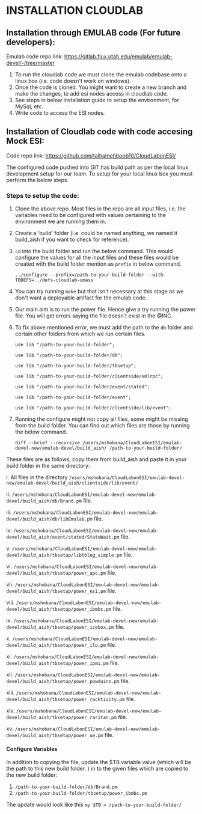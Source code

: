 # INSTALLATION CLOUDLAB

## Installation through EMULAB code (For future developers): 

Emulab code repo link: https://gitlab.flux.utah.edu/emulab/emulab-devel/-/tree/master

1. To run the cloudlab code we must clone the emulab codebase onto a linux box (i.e. code doesn't work on windows). 
2. Once the code is cloned. You might want to create a new branch and make the changes, to add esi nodes access in cloudlab code.
3. See steps in below installation guide to setup the environment, for MySql, etc.
4. Write code to access the ESI nodes.

## Installation of Cloudlab code with code accesing Mock ESI:

Code repo link: https://github.com/talhamehboob10/CloudLabonESI/


The configured code pushed into GIT has build path as per the local linux development setup for our team. To setup for your local linux box you must perform the below steps.

### Steps to setup the code:

1. Clone the above repo. Most files in the repo are all input files, i.e. the variables need to be configured with values pertaining to the environment we are running them in.
2. Create a 'build' folder (i.e. could be named anything, we named it build_aish if you want to check for reference).
3. `cd` into the build folder and run the below command. This would configure the values for all the input files and these files would be created with the build folder mention as `prefix` in below command.

    `../configure --prefix=/path-to-your-build-folder --with-TBDEFS=../defs-cloudlab-umass`  
4. You can try running `make` but that isn't necessary at this stage as we don't want a deployable artifact for the emulab code.
5. Our main aim is to run the power file. Hence give a try running the power file. You will get errors saying the file doesn't exist in the @INC. 
6. To fix above mentioned error, we must add the path to the `db` folder and certain other folders from which we run certain files.

    `use lib "/path-to-your-build-folder";`
    

    `use lib "/path-to-your-build-folder/db";`
    

    `use lib "/path-to-your-build-folder/tbsetup";`


    `use lib "/path-to-your-build-folder/clientside/xmlrpc";`


    `use lib "/path-to-your-build-folder/event/stated";`


    `use lib "/path-to-your-build-folder/event";`


    `use lib "/path-to-your-build-folder/clientside/lib/event";`
    
1. Running the configure might not copy all files, some might be missing from the build folder. You can find out which files are those by running the below command.

    `diff --brief --recursive /users/mshobana/CloudLabonESI/emulab-devel-new/emulab-devel/build_aish/ /path-to-your-build-folder/`
    
These files are as follows, copy them from build_aish and paste it in your build folder in the same directory:

i. All files in the directory `/users/mshobana/CloudLabonESI/emulab-devel-new/emulab-devel/build_aish/clientside/lib/event/`

ii. `/users/mshobana/CloudLabonESI/emulab-devel-new/emulab-devel/build_aish/db/Brand.pm` file.

iii. `/users/mshobana/CloudLabonESI/emulab-devel-new/emulab-devel/build_aish/db/libEmulab.pm` file.

iv. `/users/mshobana/CloudLabonESI/emulab-devel-new/emulab-devel/build_aish/event/stated/StateWait.pm` file.

v. `/users/mshobana/CloudLabonESI/emulab-devel-new/emulab-devel/build_aish/tbsetup/libtblog_simple.pm` file.

vi. `/users/mshobana/CloudLabonESI/emulab-devel-new/emulab-devel/build_aish/tbsetup/power_apc.pm` file.

vii. `/users/mshobana/CloudLabonESI/emulab-devel-new/emulab-devel/build_aish/tbsetup/power_esi.pm` file.

viii. `/users/mshobana/CloudLabonESI/emulab-devel-new/emulab-devel/build_aish/tbsetup/power_ibmbc.pm` file.

ix. `/users/mshobana/CloudLabonESI/emulab-devel-new/emulab-devel/build_aish/tbsetup/power_icebox.pm` file.

x. `/users/mshobana/CloudLabonESI/emulab-devel-new/emulab-devel/build_aish/tbsetup/power_ilo.pm` file.

xi. `/users/mshobana/CloudLabonESI/emulab-devel-new/emulab-devel/build_aish/tbsetup/power_ipmi.pm` file.

xii. `/users/mshobana/CloudLabonESI/emulab-devel-new/emulab-devel/build_aish/tbsetup/power_powduino.pm` file.

xiii. `/users/mshobana/CloudLabonESI/emulab-devel-new/emulab-devel/build_aish/tbsetup/power_racktivity.pm` file.

xiv. `/users/mshobana/CloudLabonESI/emulab-devel-new/emulab-devel/build_aish/tbsetup/power_raritan.pm` file.

xv. `/users/mshobana/CloudLabonESI/emulab-devel-new/emulab-devel/build_aish/tbsetup/power_ue.pm` file.

#### Configure Variables

In addition to copying the file, update the $TB variable value (which will be the path to this new build folder. ) in to the given files which are copied to the new build folder:

1. `/path-to-your-build-folder/db/Brand.pm`
2. `/path-to-your-build-folder/tbsetup/power_ibmbc.pm`

The update would look like this 
`my $TB = /path-to-your-build-folder/`
